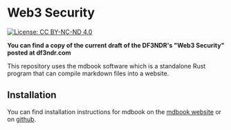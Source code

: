 # Web3 Security

[![License: CC BY-NC-ND 4.0](https://img.shields.io/badge/License-CC_BY--NC--ND_4.0-lightgrey.svg)](https://creativecommons.org/licenses/by-nc-nd/4.0/)

**You can find a copy of the current draft of the DF3NDR's "Web3 Security" posted at df3ndr.com**

This repository uses the mdbook software which is a standalone Rust program that can compile markdown files into a website.

## Installation

You can find installation instructions for mdbook on the [mdbook website](https://rust-lang.github.io/mdBook/) or on [github](https://github.com/rust-lang/mdBook).

